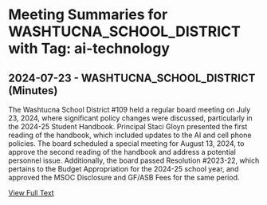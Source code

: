 # Meeting Summaries for WASHTUCNA_SCHOOL_DISTRICT with Tag: ai-technology

## 2024-07-23 - WASHTUCNA_SCHOOL_DISTRICT (Minutes)

The Washtucna School District #109 held a regular board meeting on July 23, 2024, where significant policy changes were discussed, particularly in the 2024-25 Student Handbook. Principal Staci Gloyn presented the first reading of the handbook, which included updates to the AI and cell phone policies. The board scheduled a special meeting for August 13, 2024, to approve the second reading of the handbook and address a potential personnel issue. Additionally, the board passed Resolution #2023-22, which pertains to the Budget Appropriation for the 2024-25 school year, and approved the MSOC Disclosure and GF/ASB Fees for the same period.

[View Full Text](https://raw.githubusercontent.com/VoronoiPerspectives/WashingtonStateSchoolBoardExplorer/refs/heads/main/data/countries/usa/states/wa/counties/adams/school_boards/washtucna_school_district/2024/processed/2024-07-23-board-minutes.txt)

